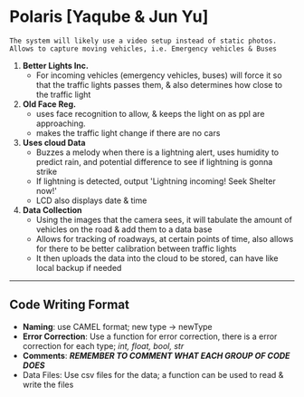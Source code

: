 # Polaris [Yaqube & Jun Yu]
	The system will likely use a video setup instead of static photos. Allows to capture moving vehicles, i.e. Emergency vehicles & Buses
1. **Better Lights Inc.**
     - For incoming vehicles (emergency vehicles, buses) will force it so that the traffic lights passes them, & also determines how close to the traffic light
2. **Old Face Reg.**
     - uses face recognition to allow, & keeps the light on as ppl are approaching.
     - makes the traffic light change if there are no cars
3. **Uses cloud Data**
     - Buzzes a melody when there is a lightning alert, uses humidity to predict rain, and potential difference to see if lightning is gonna strike
     - If lightning is detected, output 'Lightning incoming! Seek Shelter now!'
     - LCD also displays date & time 
4. **Data Collection**
	- Using the images that the camera sees, it will tabulate the amount of vehicles on the road & add them to a data base
	- Allows for tracking of roadways, at certain points of time, also allows for there to be better calibration between traffic lights
	- It then uploads the data into the cloud to be stored, can have like local backup if needed
---
## Code Writing Format
- **Naming**: use CAMEL format; new type -> newType 
- **Error Correction**: Use a function for error correction, there is a error correction for each type; *int, float, bool, str*
- **Comments**: ***REMEMBER TO COMMENT WHAT EACH GROUP OF CODE DOES***
- Data Files: Use csv files for the data; a function can be used to read & write the files
